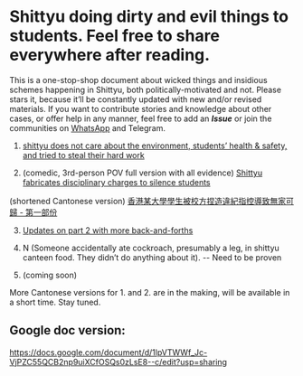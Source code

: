 # Shittyu doing dirty and evil things to students. Feel free to share everywhere after reading.

This is a one-stop-shop document about wicked things and insidious schemes happening in Shittyu, both politically-motivated and not. Please stars it, because it’ll be constantly updated with new and/or revised materials. If you want to contribute stories and knowledge about other cases, or offer help in any manner, feel free to add an ***Issue*** or join the communities on [WhatsApp](https://chat.whatsapp.com/Ic3p6JSOQo8Efs12O034PV) and Telegram.

1. [shittyu does not care about the environment, students’ health & safety, and tried to steal their hard work](https://www.reddit.com/r/HongKong/comments/1ag090p/i_fight_my_universitys_dark_truths_with_music_but/)

2. (comedic, 3rd-person POV full version with all evidence) [Shittyu fabricates disciplinary charges to silence students](https://docs.google.com/document/d/1ycn6QKL1xf0UoIRlS-eEN2YALk5mhKStguCuUwWAGEA/edit?usp=sharing)

(shortened Cantonese version) [香港某大學學生被校方捏造違紀指控導致無家可歸 - 第一部份](https://docs.google.com/document/d/1w3wyPdOUHlA8x71EPusxcjPnBtHQmM6Z_ZjDwUly9Xo/edit?usp=sharing)

3. [Updates on part 2 with more back-and-forths](https://docs.google.com/document/d/1MJ0-J7w3_svzlZu4kY12Au_Lb5cS1NxcSZXdDhX0jbA/edit?usp=sharing)
   
4. N (Someone accidentally ate cockroach, presumably a leg, in shittyu canteen food. They didn’t do anything about it). -- Need to be proven 

5. (coming soon)
 
More Cantonese versions for 1. and 2. are in the making, will be available in a short time. Stay tuned.


## Google doc version: 
https://docs.google.com/document/d/1lpVTWWf_Jc-VjPZC55QCB2np9uiXCfOSQs0zLsE8--c/edit?usp=sharing
